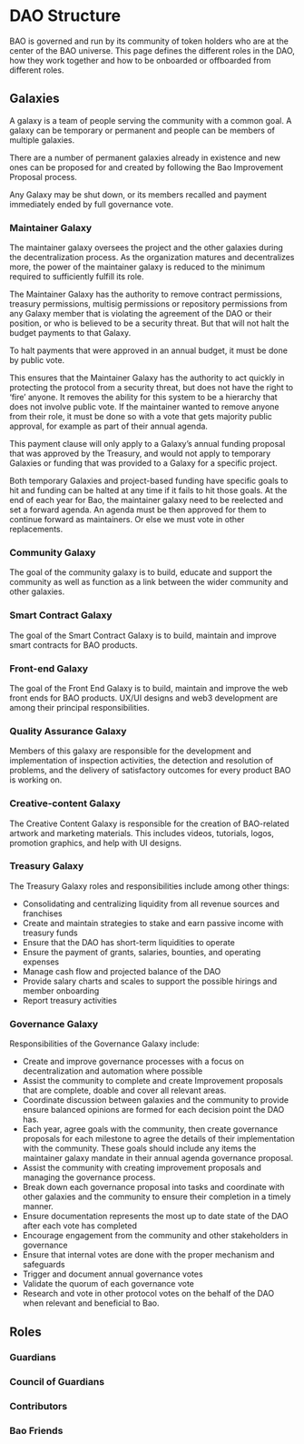 # DAO Structure

BAO is governed and run by its community of token holders who are at the center of the BAO universe. This page defines the different roles in the DAO, how they work together and how to be onboarded or offboarded from different roles.

## Galaxies

A galaxy is a team of people serving the community with a common goal. A galaxy can be temporary or permanent and people can be members of multiple galaxies.

There are a number of permanent galaxies already in existence and new ones can be proposed for and created by following the Bao Improvement Proposal process.

Any Galaxy may be shut down, or its members recalled and payment immediately ended by full governance vote.

### Maintainer Galaxy

The maintainer galaxy oversees the project and the other galaxies during the decentralization process. As the organization matures and decentralizes more, the power of the maintainer galaxy is reduced to the minimum required to sufficiently fulfill its role. 

The Maintainer Galaxy has the authority to remove contract permissions, treasury permissions, multisig permissions or repository permissions from any Galaxy member that is violating the agreement of the DAO or their position, or who is believed to be a security threat. But that will not halt the budget payments to that Galaxy.

To halt payments that were approved in an annual budget, it must be done by public vote.

This ensures that the Maintainer Galaxy has the authority to act quickly in protecting the protocol from a security threat, but does not have the right to ‘fire’ anyone. It removes the ability for this system to be a hierarchy that does not involve public vote. If the maintainer wanted to remove anyone from their role, it must be done so with a vote that gets majority public approval, for example as part of their annual agenda.

This payment clause will only apply to a Galaxy’s annual funding proposal that was approved by the Treasury, and would not apply to temporary Galaxies or funding that was provided to a Galaxy for a specific project.

Both temporary Galaxies and project-based funding have specific goals to hit and funding can be halted at any time if it fails to hit those goals.
At the end of each year for Bao, the maintainer galaxy need to be reelected and set a forward agenda. An agenda must be then approved for them to continue forward as maintainers. Or else we must vote in other replacements. 

### Community Galaxy

The goal of the community galaxy is to build, educate and support the community as well as function as a link between the wider community and other galaxies. 

### Smart Contract Galaxy

The goal of the Smart Contract Galaxy is to build, maintain and improve smart contracts for BAO products.

### Front-end Galaxy

The goal of the Front End Galaxy is to build, maintain and improve the web front ends for BAO products. UX/UI designs and web3 development are among their principal responsibilities. 

### Quality Assurance Galaxy

Members of this galaxy are responsible for the development and implementation of inspection activities, the detection and resolution of problems, and the delivery of satisfactory outcomes for every product BAO is working on.

### Creative-content Galaxy

The Creative Content Galaxy is responsible for the creation of BAO-related artwork and marketing materials. This includes videos, tutorials, logos, promotion graphics, and help with UI designs. 

### Treasury Galaxy

The Treasury Galaxy roles and responsibilities include among other things:

- Consolidating and centralizing liquidity from all revenue sources and franchises
- Create and maintain strategies to stake and earn passive income with treasury funds
- Ensure that the DAO has short-term liquidities to operate
- Ensure the payment of grants, salaries, bounties, and operating expenses
- Manage cash flow and projected balance of the DAO
- Provide salary charts and scales to support the possible hirings and member onboarding
- Report treasury activities

### Governance Galaxy

Responsibilities of the Governance Galaxy include:

- Create and improve governance processes with a focus on decentralization and automation where possible
- Assist the community to complete and create Improvement proposals that are complete, doable and cover all relevant areas.
- Coordinate discussion between galaxies and the community to provide ensure balanced opinions are formed for each decision point the DAO has.
- Each year, agree goals with the community, then create governance proposals for each milestone to agree the details of their implementation with the community. These goals should include any items the maintainer galaxy mandate in their annual agenda governance proposal.
- Assist the community with creating improvement proposals and managing the governance process.
- Break down each governance proposal into tasks and coordinate with other galaxies and the community to ensure their completion in a timely manner.
- Ensure documentation represents the most up to date state of the DAO after each vote has completed
- Encourage engagement from the community and other stakeholders in governance
- Ensure that internal votes are done with the proper mechanism and safeguards
- Trigger and document annual governance votes
- Validate the quorum of each governance vote
- Research and vote in other protocol votes on the behalf of the DAO when relevant and beneficial to Bao.


## Roles

### Guardians

### Council of Guardians

### Contributors

### Bao Friends
